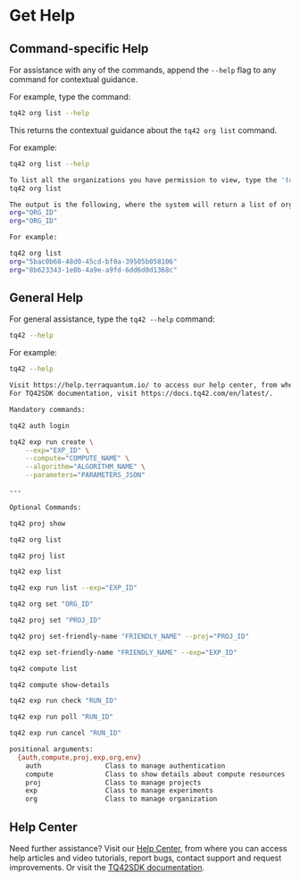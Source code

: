# Get Help

## Command-specific Help
For assistance with any of the commands, append the `--help` flag to any command for contextual guidance. 

For example, type the command:
```bash
tq42 org list --help
```

This returns the contextual guidance about the `tq42 org list` command.

For example:
```bash
tq42 org list --help

To list all the organizations you have permission to view, type the 'tq42 org list' command:
tq42 org list

The output is the following, where the system will return a list of orgs you have permission to view: 
org="ORG_ID"
org="ORG_ID"

For example:

tq42 org list
org="5bac0b60-48d0-45cd-bf0a-39505b058106"
org="8b623343-1e0b-4a9e-a9fd-6dd6d0d1368c"
```

## General Help
For general assistance, type the `tq42 --help` command:
```bash
tq42 --help
```

For example:
```bash
tq42 --help

Visit https://help.terraquantum.io/ to access our help center, from where you can access help articles and video tutorials, report bugs, contact support and request improvements.
For TQ42SDK documentation, visit https://docs.tq42.com/en/latest/.

Mandatory commands:

tq42 auth login

tq42 exp run create \
    --exp="EXP_ID" \
    --compute="COMPUTE_NAME" \
    --algorithm="ALGORITHM_NAME" \
    --parameters="PARAMETERS_JSON"

---

Optional Commands:

tq42 proj show

tq42 org list

tq42 proj list

tq42 exp list

tq42 exp run list --exp="EXP_ID"

tq42 org set "ORG_ID"

tq42 proj set "PROJ_ID"

tq42 proj set-friendly-name "FRIENDLY_NAME" --proj="PROJ_ID"

tq42 exp set-friendly-name "FRIENDLY_NAME" --exp="EXP_ID"

tq42 compute list

tq42 compute show-details

tq42 exp run check "RUN_ID"

tq42 exp run poll "RUN_ID"

tq42 exp run cancel "RUN_ID"

positional arguments:
  {auth,compute,proj,exp,org,env}
    auth                Class to manage authentication
    compute             Class to show details about compute resources
    proj                Class to manage projects
    exp                 Class to manage experiments
    org                 Class to manage organization
```

## Help Center
Need further assistance? 
Visit our [Help Center](https://help.terraquantum.io/), from where you can access help articles and video tutorials, report bugs, contact support and request improvements.
Or visit the [TQ42SDK documentation](https://docs.tq42.com/en/latest/).